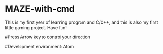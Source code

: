 # MAZE-with-cmd
This is my first year of learning program and C/C++, and this is also my first little gaming project.
Have fun! 

#Press Arrow key to control your direction

#Development environment: Atom
